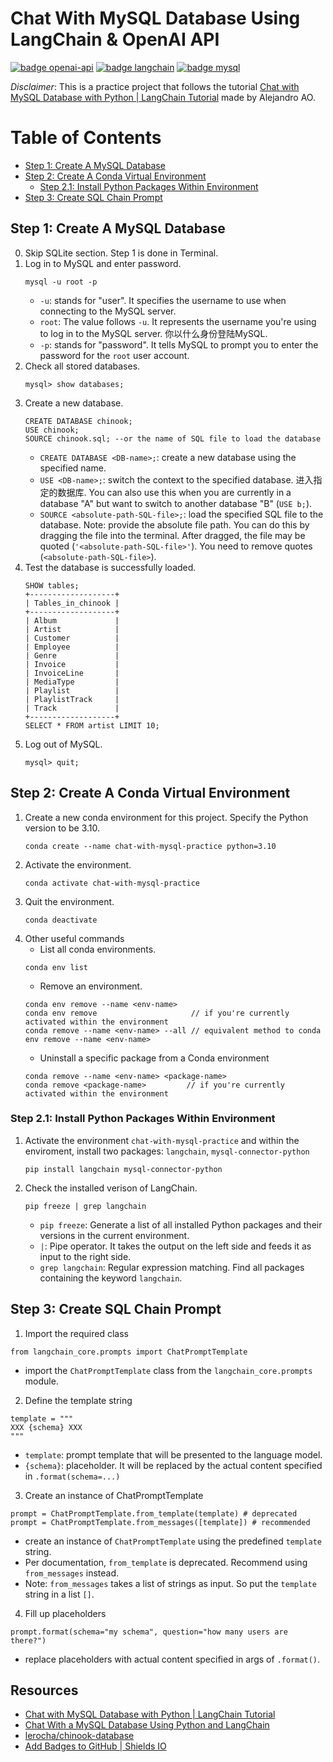# Chat With MySQL Database Using LangChain & OpenAI API
[![badge openai-api](https://badgen.net/badge/icon/openai-api?color=green&label)](https://openai.com/)
[![badge langchain](https://badgen.net/badge/icon/langchain?color=yellow&label)](https://www.langchain.com/)
[![badge mysql](https://badgen.net/badge/icon/mysql?color=blue&label)](https://www.mysql.com/)

*Disclaimer*: This is a practice project that follows the tutorial [Chat with MySQL Database with Python | LangChain Tutorial](https://www.youtube.com/watch?v=9ccl1_Wu24Q&t=1203s&ab_channel=AlejandroAO-Software%26Ai) made by Alejandro AO.


# Table of Contents
* [Step 1: Create A MySQL Database](#step-1-create-a-mysql-database)
* [Step 2: Create A Conda Virtual Environment](#step-2-create-a-conda-virtual-environment)
  * [Step 2.1: Install Python Packages Within Environment](#step-21-install-python-packages-within-environment)
* [Step 3: Create SQL Chain Prompt](#step-3-create-sql-chain-prompt)

## Step 1: Create A MySQL Database
0. Skip SQLite section. Step 1 is done in Terminal.
1. Log in to MySQL and enter password.
    ```
    mysql -u root -p
    ```
    - `-u`: stands for "user". It specifies the username to use when connecting to the MySQL server.
    - `root`: The value follows `-u`. It represents the username you're using to log in to the MySQL server. 你以什么身份登陆MySQL.
    - `-p`: stands for "password". It tells MySQL to prompt you to enter the password for the `root` user account.
2. Check all stored databases.
    ```
    mysql> show databases;
    ```
3. Create a new database.
    ```
    CREATE DATABASE chinook;
    USE chinook;
    SOURCE chinook.sql; --or the name of SQL file to load the database
    ```
    - `CREATE DATABASE <DB-name>;`: create a new database using the specified name.
    - `USE <DB-name>;`: switch the context to the specified database. 进入指定的数据库. You can also use this when you are currently in a database "A" but want to switch to another database "B" (`USE b;`).
    - `SOURCE <absolute-path-SQL-file>;`: load the specified SQL file to the database. Note: provide the absolute file path. You can do this by dragging the file into the terminal. After dragged, the file may be quoted (`'<absolute-path-SQL-file>'`). You need to remove quotes (`<absolute-path-SQL-file>`).
4. Test the database is successfully loaded.
    ```
    SHOW tables;
    +-------------------+
    | Tables_in_chinook |
    +-------------------+
    | Album             |
    | Artist            |
    | Customer          |
    | Employee          |
    | Genre             |
    | Invoice           |
    | InvoiceLine       |
    | MediaType         |
    | Playlist          |
    | PlaylistTrack     |
    | Track             |
    +-------------------+
    SELECT * FROM artist LIMIT 10;
    ```
5. Log out of MySQL.
    ```
    mysql> quit;
    ```
## Step 2: Create A Conda Virtual Environment
1. Create a new conda environment for this project. Specify the Python version to be 3.10.
    ```
    conda create --name chat-with-mysql-practice python=3.10
    ```
2. Activate the environment.
    ```
    conda activate chat-with-mysql-practice
    ```
3. Quit the environment.
    ```
    conda deactivate
    ```
4. Other useful commands
    - List all conda environments.
    ```
    conda env list
    ```
    - Remove an environment.
    ```
    conda env remove --name <env-name>
    conda env remove                     // if you're currently activated within the environment
    conda remove --name <env-name> --all // equivalent method to conda env remove --name <env-name>
    ```
    - Uninstall a specific package from a Conda environment
    ```
    conda remove --name <env-name> <package-name>
    conda remove <package-name>         // if you're currently activated within the environment
    ```
### Step 2.1: Install Python Packages Within Environment
1. Activate the environment `chat-with-mysql-practice` and within the enviroment, install two packages: `langchain`, `mysql-connector-python`
    ```
    pip install langchain mysql-connector-python
    ```
2. Check the installed verison of LangChain.
    ```
    pip freeze | grep langchain
    ```
    - `pip freeze`: Generate a list of all installed Python packages and their versions in the current environment.
    - `|`: Pipe operator. It takes the output on the left side and feeds it as input to the right side.
    - `grep langchain`: Regular expression matching. Find all packages containing the keyword `langchain`.

## Step 3: Create SQL Chain Prompt
1. Import the required class
```
from langchain_core.prompts import ChatPromptTemplate
```
- import the `ChatPromptTemplate` class from the `langchain_core.prompts` module.
2. Define the template string
```
template = """
XXX {schema} XXX
"""
```
- `template`: prompt template that will be presented to the language model.
- `{schema}`: placeholder. It will be replaced by the actual content specified in `.format(schema=...)`
3. Create an instance of ChatPromptTemplate
```
prompt = ChatPromptTemplate.from_template(template) # deprecated
prompt = ChatPromptTemplate.from_messages([template]) # recommended
```
- create an instance of `ChatPromptTemplate` using the predefined `template` string. 
- Per documentation, `from_template` is deprecated. Recommend using `from_messages` instead.
- Note: `from_messages` takes a list of strings as input. So put the `template` string in a list `[]`.
4. Fill up placeholders
```
prompt.format(schema="my schema", question="how many users are there?")
```
- replace placeholders with actual content specified in args of `.format()`.

## Resources
- [Chat with MySQL Database with Python | LangChain Tutorial](https://www.youtube.com/watch?v=9ccl1_Wu24Q&t=1203s&ab_channel=AlejandroAO-Software%26Ai)
- [Chat With a MySQL Database Using Python and LangChain](https://alejandro-ao.com/chat-with-mysql-using-python-and-langchain/)
- [lerocha/chinook-database](https://github.com/lerocha/chinook-database)
- [Add Badges to GitHub | Shields IO](https://www.youtube.com/watch?v=uUalQbg-TGA&ab_channel=HariReddy)
